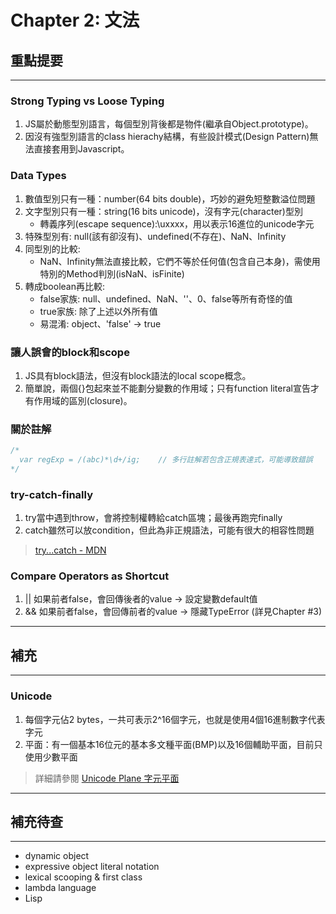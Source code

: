 # Chapter 2: 文法

## 重點提要
---
### Strong Typing vs Loose Typing
1. JS屬於動態型別語言，每個型別背後都是物件(繼承自Object.prototype)。
2. 因沒有強型別語言的class hierachy結構，有些設計模式(Design Pattern)無法直接套用到Javascript。


### Data Types
1. 數值型別只有一種：number(64 bits double)，巧妙的避免短整數溢位問題
2. 文字型別只有一種：string(16 bits unicode)，沒有字元(character)型別
    * 轉義序列(escape sequence):\uxxxx，用以表示16進位的unicode字元
3. 特殊型別有: null(該有卻沒有)、undefined(不存在)、NaN、Infinity
4. 同型別的比較: 
    * NaN、Infinity無法直接比較，它們不等於任何值(包含自己本身)，需使用特別的Method判別(isNaN、isFinite)
5. 轉成boolean再比較:
    * false家族: null、undefined、NaN、''、0、false等所有奇怪的值
    * true家族: 除了上述以外所有值
    * 易混淆: object、'false' -> true


### 讓人誤會的block和scope
1. JS具有block語法，但沒有block語法的local scope概念。
2. 簡單說，兩個{}包起來並不能劃分變數的作用域；只有function literal宣告才有作用域的區別(closure)。


### 關於註解
```javascript
/*
  var regExp = /(abc)*\d+/ig;    // 多行註解若包含正規表達式，可能導致錯誤
*/
```

### try-catch-finally
1. try當中遇到throw，會將控制權轉給catch區塊；最後再跑完finally
2. catch雖然可以放condition，但此為非正規語法，可能有很大的相容性問題
> [try...catch - MDN](https://developer.mozilla.org/zh-TW/docs/Web/JavaScript/Reference/Statements/try...catch)


### Compare Operators as Shortcut
1. || 如果前者false，會回傳後者的value -> 設定變數default值
2. && 如果前者false，會回傳前者的value -> 隱藏TypeError (詳見Chapter #3)


---
## 補充
---

### Unicode
1. 每個字元佔2 bytes，一共可表示2^16個字元，也就是使用4個16進制數字代表字元
2. 平面：有一個基本16位元的基本多文種平面(BMP)以及16個輔助平面，目前只使用少數平面
> 詳細請參閱 [Unicode Plane 字元平面](https://en.wikipedia.org/wiki/Plane_(Unicode))

--- 
## 補充待查
---

* dynamic object
* expressive object literal notation
* lexical scooping & first class
* lambda language
* Lisp